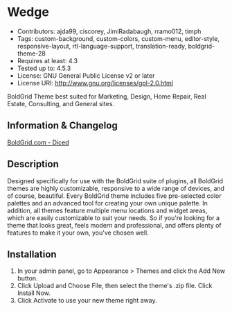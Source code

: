# Wedge
- Contributors: ajda99, ciscorey, JimiRadabaugh, rramo012, timph
- Tags: custom-background, custom-colors, custom-menu, editor-style, responsive-layout, rtl-language-support, translation-ready, boldgrid-theme-28
- Requires at least: 4.3
- Tested up to: 4.5.3
- License: GNU General Public License v2 or later
- License URI: http://www.gnu.org/licenses/gpl-2.0.html

BoldGrid Theme best suited for Marketing, Design, Home Repair, Real Estate, Consulting, and General sites.

## Information & Changelog
[BoldGrid.com - Diced](http://www.boldgrid.com/diced/)

## Description
Designed specifically for use with the BoldGrid suite of plugins, all BoldGrid themes are highly customizable, responsive to a wide range of devices, and of course, beautiful. Every BoldGrid theme includes five pre-selected color palettes and an advanced tool for creating your own unique palette. In addition, all themes feature multiple menu locations and widget areas, which are easily customizable to suit your needs. So if you're looking for a theme that looks great, feels modern and professional, and offers plenty of features to make it your own, you've chosen well.

## Installation
1. In your admin panel, go to Appearance > Themes and click the Add New button.
2. Click Upload and Choose File, then select the theme's .zip file. Click Install Now.
3. Click Activate to use your new theme right away.
